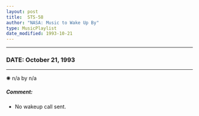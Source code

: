 ```yaml
---
layout: post
title:  STS-58
author: "NASA: Music to Wake Up By"
type: MusicPlaylist
date_modified: 1993-10-21
---
```


----
### DATE: October 21, 1993
----
✺ n/a by n/a

##### Comment:
* No wakeup call sent.
